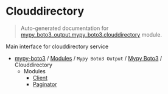 # Clouddirectory

> Auto-generated documentation for [mypy_boto3_output.mypy_boto3.clouddirectory](https://github.com/vemel/mypy_boto3/blob/master/mypy_boto3_output/mypy_boto3/clouddirectory/__init__.py) module.

Main interface for clouddirectory service

- [mypy-boto3](../../../README.md#mypy_boto3) / [Modules](../../../MODULES.md#mypy-boto3-modules) / `Mypy Boto3 Output` / [Mypy Boto3](../index.md#mypy-boto3) / Clouddirectory
    - Modules
        - [Client](client.md#client)
        - [Paginator](paginator.md#paginator)
